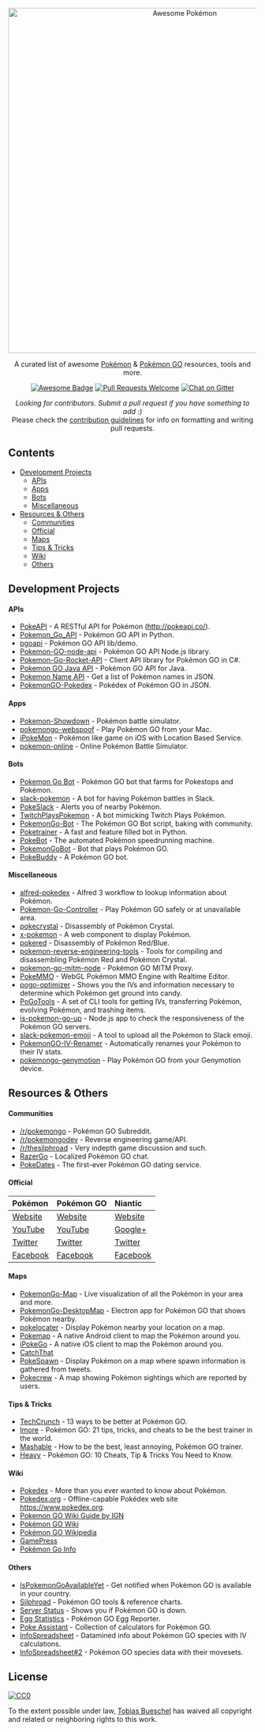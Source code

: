 <p align="center">
  <a href="https://github.com/tobiasbueschel/awesome-pokemon/">
    <img alt="Awesome Pokémon" src="logo.png" width="700">
  </a>
</p>

<div align="center">

<p align="center">
  A curated list of awesome <a href="http://www.pokemon.com/">Pokémon</a> & <a href="http://www.pokemongo.com/">Pokémon GO</a> resources, tools and more.
</p>

<p align="center">
  <a href="https://github.com/sindresorhus/awesome"><img alt="Awesome Badge" src="https://cdn.rawgit.com/sindresorhus/awesome/d7305f38d29fed78fa85652e3a63e154dd8e8829/media/badge.svg"></a>
  <a href="https://github.com/tobiasbueschel/awesome-pokemon/pulls"><img alt="Pull Requests Welcome" src="https://img.shields.io/badge/PRs-welcome-brightgreen.svg?style=flat-square"></a>
  <a href="https://gitter.im/tobiasbueschel/awesome-pokemon"><img alt="Chat on Gitter" src="https://badges.gitter.im/tobiasbueschel/awesome-pokemon.svg"></a>
</p>

<p>
<i>Looking for contributors. Submit a pull request if you have something to add :) </i><br>  
Please check the <a href="https://github.com/tobiasbueschel/awesome-pokemon/blob/master/contributing.md">contribution guidelines</a> for info on formatting and writing pull requests.
</p>

</div>


## Contents
- [Development Projects](#development-projects)
    - [APIs](#apis)
    - [Apps](#apps)
    - [Bots](#bots)
    - [Miscellaneous](#miscellaneous)
- [Resources & Others](#resources--others)
    - [Communities](#communities)
    - [Official](#official)
    - [Maps](#maps)
    - [Tips & Tricks](#tips--tricks)
    - [Wiki](#wiki)
    - [Others](#others)

## Development Projects
#### APIs
- [PokeAPI](https://github.com/PokeAPI/pokeapi/) - A RESTful API for Pokémon (http://pokeapi.co/).
- [Pokemon_Go_API](https://github.com/Mila432/Pokemon_Go_API) - Pokémon GO API in Python.
- [pgoapi](https://github.com/tejado/pgoapi) - Pokémon GO API lib/demo.
- [Pokemon-GO-node-api](https://github.com/Armax/Pokemon-GO-node-api) - Pokémon GO API Node.js library.
- [Pokemon-Go-Rocket-API](https://github.com/FeroxRev/Pokemon-Go-Rocket-API) - Client API library for Pokémon GO in C#.
- [Pokemon GO Java API](https://github.com/Grover-c13/PokeGOAPI-Java) - Pokémon GO API for Java.
- [Pokemon Name API](https://github.com/sindresorhus/pokemon) - Get a list of Pokémon names in JSON.
- [PokemonGO-Pokedex](https://github.com/Biuni/PokemonGO-Pokedex) - Pokédex of Pokémon GO in JSON.

#### Apps
- [Pokemon-Showdown](https://github.com/Zarel/Pokemon-Showdown) - Pokémon battle simulator.
- [pokemongo-webspoof](https://github.com/iam4x/pokemongo-webspoof) - Play Pokémon GO from your Mac.
- [iPokeMon](https://github.com/Kjuly/iPokeMon) - Pokémon like game on iOS with Location Based Service.
- [pokemon-online](https://github.com/po-devs/pokemon-online) - Online Pokémon Battle Simulator.

#### Bots
- [Pokemon Go Bot](https://github.com/TomTheBotter/Pokemon-Go-Bot-Working-Hack-API) - Pokémon GO bot that farms for Pokestops and Pokémon.
- [slack-pokemon](https://github.com/rvinluan/slack-pokemon) - A bot for having Pokémon battles in Slack.
- [PokeSlack](https://github.com/timwah/pokeslack) - Alerts you of nearby Pokémon.
- [TwitchPlaysPokemon](https://github.com/sunshinekitty/TwitchPlaysPokemon) - A bot mimicking Twitch Plays Pokémon.
- [PokemonGo-Bot](https://github.com/PokemonGoF/PokemonGo-Bot) - The Pokémon GO Bot script, baking with community.
- [Poketrainer](https://github.com/j-e-k/poketrainer) - A fast and feature filled bot in Python.
- [PokeBot](https://github.com/kylecoburn/PokeBot) - The automated Pokémon speedrunning machine.
- [PokemonGoBot](https://github.com/jabbink/PokemonGoBot) - Bot that plays Pokémon GO.
- [PokeBuddy](https://github.com/finndev/PokeBuddy) - A Pokémon GO bot.

#### Miscellaneous
- [alfred-pokedex](https://github.com/vutran/alfred-pokedex) - Alfred 3 workflow to lookup information about Pokémon.
- [Pokemon-Go-Controller](https://github.com/kahopoon/Pokemon-Go-Controller) - Play Pokémon GO safely or at unavailable area.
- [pokecrystal](https://github.com/pret/pokecrystal) - Disassembly of Pokémon Crystal.
- [x-pokemon](https://github.com/passy/x-pokemon) - A web component to display Pokémon.
- [pokered](https://github.com/pret/pokered) - Disassembly of Pokémon Red/Blue.
- [pokemon-reverse-engineering-tools](https://github.com/pret/pokemon-reverse-engineering-tools) - Tools for compiling and disassembling Pokémon Red and Pokémon Crystal.
- [pokemon-go-mitm-node](https://github.com/rastapasta/pokemon-go-mitm-node) - Pokémon GO MITM Proxy.
- [PokeMMO](https://github.com/maierfelix/PokeMMO) - WebGL Pokémon MMO Engine with Realtime Editor.
- [pogo-optimizer](https://github.com/justinleewells/pogo-optimizer) - Shows you the IVs and information necessary to determine which Pokémon get ground into candy.
- [PoGoTools](https://github.com/nelsyeung/PoGoTools) - A set of CLI tools for getting IVs, transferring Pokémon, evolving Pokémon, and trashing items.
- [is-pokemon-go-up](https://github.com/sotojuan/is-pokemon-go-up) - Node.js app to check the responsiveness of the Pokémon GO servers.
- [slack-pokemon-emoji](https://github.com/fraserxu/slack-pokemon-emoji) - A tool to upload all the Pokémon to Slack emoji.
- [PokemonGO-IV-Renamer](https://github.com/Boren/PokemonGO-IV-Renamer) - Automatically renames your Pokémon to their IV stats.
- [pokemongo-genymotion](https://github.com/jlobos/pokemongo-genymotion) - Play Pokémon GO from your Genymotion device.

## Resources & Others
#### Communities
- [/r/pokemongo](https://www.reddit.com/r/pokemongo/) - Pokémon GO Subreddit.
- [/r/pokemongodev](https://www.reddit.com/r/pokemongodev) - Reverse engineering game/API.
- [/r/thesilphroad](https://www.reddit.com/r/thesilphroad) - Very indepth game discussion and such.
- [RazerGo](https://go.razerzone.com/) - Localized Pokémon GO chat.
- [PokeDates](https://www.projectfixup.com/pokedates/) - The first-ever Pokémon GO dating service.

#### Official

| Pokémon                                                  |           Pokémon GO          |            Niantic                      |
| :------------------------------------------------------  | :---------------------------- | :-------------------------------------- |
| [Website](http://www.pokemon.com/) | [Website](http://www.pokemongo.com/) | [Website](https://www.nianticlabs.com/) |
| [YouTube](https://www.youtube.com/user/pokemon) | [YouTube](https://www.youtube.com/channel/UCA698bls2pjQyiqP9N-iaeg) | [Google+](https://plus.google.com/+Nianticlabs) |
| [Twitter](https://twitter.com/pokemon) | [Twitter](https://twitter.com/PokemonGoApp) | [Twitter](https://twitter.com/NianticLabs) |
| [Facebook](https://www.facebook.com/Pokemon/) | [Facebook](https://www.facebook.com/PokemonGO/) | [Facebook](https://www.facebook.com/nianticlabs) |

#### Maps
- [PokemonGo-Map](https://github.com/AHAAAAAAA/PokemonGo-Map) - Live visualization of all the Pokémon in your area and more.
- [PokemonGo-DesktopMap](https://github.com/mchristopher/PokemonGo-DesktopMap) - Electron app for Pokémon GO that shows Pokémon nearby.
- [pokelocater](https://github.com/emeth-/pokelocater) - Display Pokémon nearby your location on a map.
- [Pokemap](https://github.com/omkarmoghe/Pokemap) - A native Android client to map the Pokémon around you.
- [iPokeGo](https://github.com/istornz/iPokeGo) - A native iOS client to map the Pokémon around you.
- [CatchThat](https://skiplagged.com/pokemon/)
- [PokeSpawn](http://pokespawn.com/) - Display Pokémon on a map where spawn information is gathered from tweets.
- [Pokecrew](https://pokecrew.com) - A map showing Pokémon sightings which are reported by users.

#### Tips & Tricks
- [TechCrunch](https://techcrunch.com/gallery/pokemon-go-tips/) - 13 ways to be better at Pokémon GO.
- [Imore](http://www.imore.com/Pokemon-go-tips-tricks-cheats) - Pokémon GO: 21 tips, tricks, and cheats to be the best trainer in the world.
- [Mashable](http://mashable.com/2016/07/08/how-to-play-pokemon-go/#7iz7HhcepPqi) - How to be the best, least annoying, Pokémon GO trainer.
- [Heavy](http://heavy.com/games/2016/07/pokemon-go-cheats-tips-tricks-guide-walkthrough-gps-spoof-fake-pikachu-starter-get-coins-throw-candy-incense-footsteps-pokestops-driving-lucky-eggs/) - Pokémon GO: 10 Cheats, Tip & Tricks You Need to Know.

#### Wiki
- [Pokedex](https://github.com/veekun/pokedex) - More than you ever wanted to know about Pokémon.
- [Pokedex.org](https://github.com/nolanlawson/pokedex.org) - Offline-capable Pokédex web site https://www.pokedex.org.
- [Pokemon GO Wiki Guide by IGN](http://www.ign.com/wikis/pokemon-go)
- [Pokémon GO Wiki](https://pkmngowiki.com/)
- [Pokémon GO Wikipedia](https://en.wikipedia.org/wiki/Pok%C3%A9mon_Go)
- [GamePress](https://pokemongo.gamepress.gg/)
- [Pokémon Go Info](https://pokemon.gameinfo.io/)

#### Others
- [IsPokemonGoAvailableYet](http://www.ispokemongoavailableyet.com/) - Get notified when Pokémon GO is available in your country.
- [Silphroad](https://thesilphroad.com/research) - Pokémon GO tools & reference charts.
- [Server Status](http://www.mmoserverstatus.com/pokemon_go) - Shows you if Pokémon GO is down.
- [Egg Statistics](https://app.cmmcd.com/) - Pokémon GO Egg Reporter.
- [Poke Assistant](https://pokeassistant.com/) - Collection of calculators for Pokémon GO.
- [InfoSpreadsheet](https://docs.google.com/spreadsheets/d/1iJcE12v14GA8V8EO4M1-dPxBFT2kFhR6bUXvj03a4kM/) - Datamined info about Pokémon GO species with IV calculations.
- [InfoSpreadsheet#2](https://docs.google.com/spreadsheets/d/1hcFo7-UGWx1k1u1BHOvDhq8foPeRr7YbX2jLjjJK0Qw/) - Pokémon GO species data with their movesets.

## License
[![CC0](http://mirrors.creativecommons.org/presskit/buttons/88x31/svg/cc-zero.svg)](https://creativecommons.org/publicdomain/zero/1.0/)

To the extent possible under law, [Tobias Bueschel](http://github.com/tobiasbueschel) has waived all copyright and related or neighboring rights to this work.
